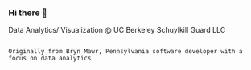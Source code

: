 ### Hi there 👋
Data Analytics/ Visualization @ UC Berkeley
Schuylkill Guard LLC
~~~~~~~~~~~~~~~~~~~~~~~~~~~~~~~~~~~~~~~~~~~~~~~

Originally from Bryn Mawr, Pennsylvania software developer with a focus on data analytics
